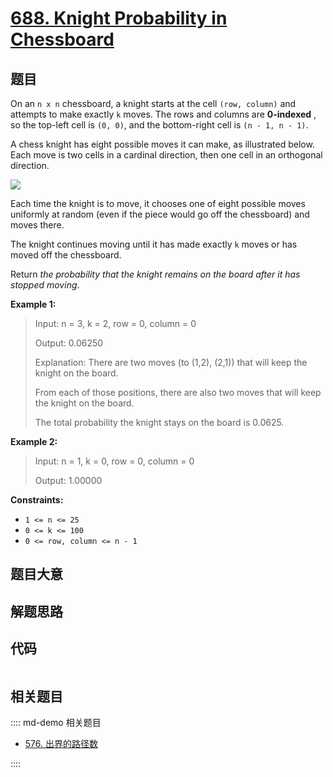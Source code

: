 # [688. Knight Probability in Chessboard](https://leetcode.com/problems/knight-probability-in-chessboard/)

## 题目

On an `n x n` chessboard, a knight starts at the cell `(row, column)` and
attempts to make exactly `k` moves. The rows and columns are **0-indexed** ,
so the top-left cell is `(0, 0)`, and the bottom-right cell is `(n - 1, n -
1)`.

A chess knight has eight possible moves it can make, as illustrated below.
Each move is two cells in a cardinal direction, then one cell in an orthogonal
direction.

![](https://assets.leetcode.com/uploads/2018/10/12/knight.png)

Each time the knight is to move, it chooses one of eight possible moves
uniformly at random (even if the piece would go off the chessboard) and moves
there.

The knight continues moving until it has made exactly `k` moves or has moved
off the chessboard.

Return _the probability that the knight remains on the board after it has
stopped moving_.



**Example 1:**

> Input: n = 3, k = 2, row = 0, column = 0
> 
> Output: 0.06250
> 
> Explanation: There are two moves (to (1,2), (2,1)) that will keep the knight on the board.
> 
> From each of those positions, there are also two moves that will keep the knight on the board.
> 
> The total probability the knight stays on the board is 0.0625.

**Example 2:**

> Input: n = 1, k = 0, row = 0, column = 0
> 
> Output: 1.00000

**Constraints:**

  * `1 <= n <= 25`
  * `0 <= k <= 100`
  * `0 <= row, column <= n - 1`


## 题目大意

## 解题思路

## 代码

```javascript

```

## 相关题目

:::: md-demo 相关题目
- [576. 出界的路径数](https://leetcode.com/problems/out-of-boundary-paths)

::::
